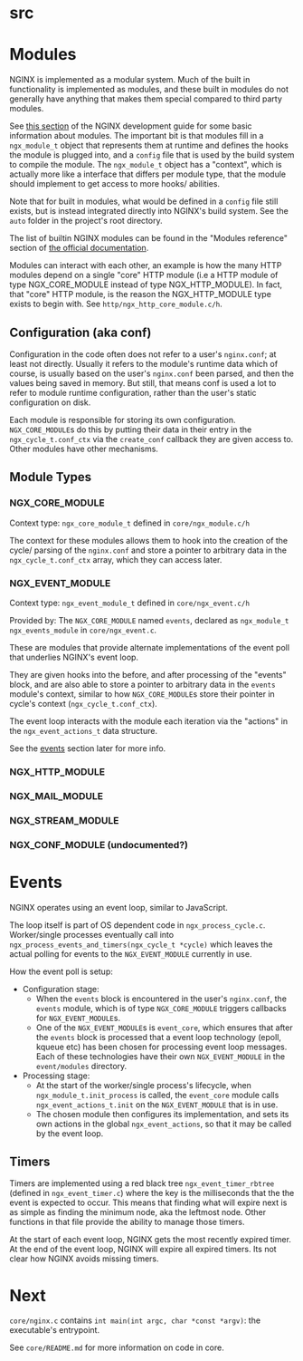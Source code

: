 # src

# Modules

NGINX is implemented as a modular system. Much of the built in functionality is
implemented as modules, and these built in modules do not generally have
anything that makes them special compared to third party modules.

See [this section](http://nginx.org/en/docs/dev/development_guide.html#Modules)
of the NGINX development guide for some basic information about modules. The
important bit is that modules fill in a `ngx_module_t` object that represents them
at runtime and defines the hooks the module is plugged into, and a `config` file
that is used by the build system to compile the module. The `ngx_module_t` object
has a "context", which is actually more like a interface that differs
per module type, that the module should implement to get access to more hooks/
abilities.

Note that for built in modules, what would be defined in a `config` file still exists, but is
instead integrated directly into NGINX's build system. See the `auto` folder in the project's root directory.

The list of builtin NGINX modules can be found in the "Modules reference" section of [the official documentation](https://nginx.org/en/docs/).

Modules can interact with each other, an example is how the many HTTP
modules depend on a single "core" HTTP module (i.e a HTTP module of type NGX_CORE_MODULE
instead of type NGX_HTTP_MODULE).
In fact, that "core" HTTP module, is the reason the NGX_HTTP_MODULE type exists to begin with.
See `http/ngx_http_core_module.c/h`.

## Configuration (aka conf)

Configuration in the code often does not refer to a user's `nginx.conf`; at least not directly.
Usually it refers to the module's runtime data which of course,
is usually based on the user's `nginx.conf` been parsed, and then the values
being saved in memory. But still, that means conf is used a lot to refer to module runtime configuration,
rather than the user's static configuration on disk.

Each module is responsible for storing its own configuration. `NGX_CORE_MODULE`s
do this by putting their data in their entry in the `ngx_cycle_t.conf_ctx` via
the `create_conf` callback they are given access to. Other modules have other
mechanisms.

## Module Types

### NGX_CORE_MODULE

Context type: `ngx_core_module_t` defined in `core/ngx_module.c/h`

The context for these modules allows them to hook into the creation of the cycle/
parsing of the `nginx.conf` and store a pointer to arbitrary data in the
`ngx_cycle_t.conf_ctx` array, which they can access later.

### NGX_EVENT_MODULE

Context type: `ngx_event_module_t` defined in `core/ngx_event.c/h`

Provided by: The `NGX_CORE_MODULE` named `events`, declared as `ngx_module_t  ngx_events_module` in `core/ngx_event.c`.

These are modules that provide alternate implementations of the event poll that underlies
NGINX's event loop.

They are given hooks into the before, and after processing of the "events" block,
and are also able to store a pointer to arbitrary data in the `events` module's
context, similar to how `NGX_CORE_MODULE`s store their pointer in cycle's context (`ngx_cycle_t.conf_ctx`).

The event loop interacts with the module each iteration via the "actions" in the
`ngx_event_actions_t` data structure.

See the [events](#events) section later for more info.

### NGX_HTTP_MODULE

### NGX_MAIL_MODULE

### NGX_STREAM_MODULE

### NGX_CONF_MODULE (undocumented?)

# Events

NGINX operates using an event loop, similar to JavaScript.

The loop itself is part of OS dependent code in `ngx_process_cycle.c`.
Worker/single processes eventually call into `ngx_process_events_and_timers(ngx_cycle_t *cycle)` which
leaves the actual polling for events to the `NGX_EVENT_MODULE` currently in use.

How the event poll is setup:
* Configuration stage:
    * When the `events` block is encountered in the user's `nginx.conf`, the `events` module,
    which is of type `NGX_CORE_MODULE` triggers callbacks for `NGX_EVENT_MODULE`s.
    * One of the `NGX_EVENT_MODULE`s is `event_core`, which ensures that after the `events`
    block is processed that a event loop technology (epoll, kqueue etc) has been chosen
    for processing event loop messages. Each of these technologies have their own
    `NGX_EVENT_MODULE` in the `event/modules` directory.
* Processing stage:
    * At the start of the worker/single process's lifecycle, when `ngx_module_t.init_process`
    is called, the `event_core` module calls `ngx_event_actions_t.init` on the `NGX_EVENT_MODULE`
    that is in use.
    * The chosen module then configures its implementation, and sets its own actions
    in the global `ngx_event_actions`, so that it may be called by the event loop.


## Timers

Timers are implemented using a red black tree `ngx_event_timer_rbtree` (defined in `ngx_event_timer.c`)
where the key is the milliseconds that the the event is expected to occur.
This means that finding what will expire next is as simple as finding
the minimum node, aka the leftmost node. Other functions in that file provide the ability to manage those timers.

At the start of each event loop, NGINX gets the most recently expired timer.
At the end of the event loop, NGINX will expire all expired timers. Its not clear how NGINX avoids missing timers.

# Next

`core/nginx.c` contains `int main(int argc, char *const *argv)`: the executable's entrypoint.

See `core/README.md` for more information on code in core.
